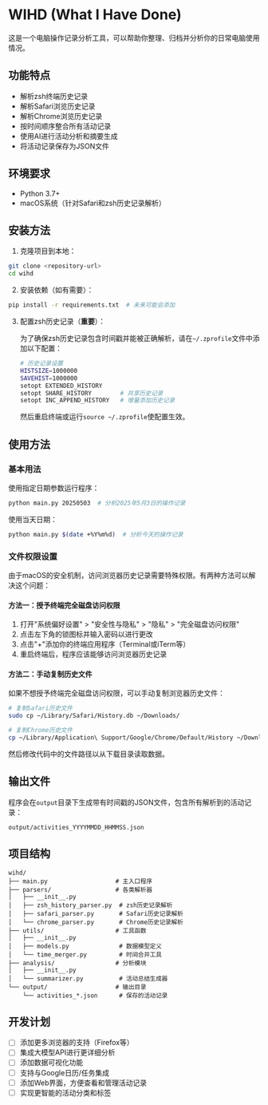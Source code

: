 # WIHD (What I Have Done)

这是一个电脑操作记录分析工具，可以帮助你整理、归档并分析你的日常电脑使用情况。

## 功能特点

- 解析zsh终端历史记录
- 解析Safari浏览历史记录
- 解析Chrome浏览历史记录
- 按时间顺序整合所有活动记录
- 使用AI进行活动分析和摘要生成
- 将活动记录保存为JSON文件

## 环境要求

- Python 3.7+
- macOS系统（针对Safari和zsh历史记录解析）

## 安装方法

1. 克隆项目到本地：
```bash
git clone <repository-url>
cd wihd
```

2. 安装依赖（如有需要）：
```bash
pip install -r requirements.txt  # 未来可能会添加
```

3. 配置zsh历史记录（**重要**）：
   
   为了确保zsh历史记录包含时间戳并能被正确解析，请在`~/.zprofile`文件中添加以下配置：
   
   ```bash
   # 历史记录设置
   HISTSIZE=1000000
   SAVEHIST=1000000
   setopt EXTENDED_HISTORY
   setopt SHARE_HISTORY        # 共享历史记录
   setopt INC_APPEND_HISTORY   # 增量添加历史记录
   ```
   
   然后重启终端或运行`source ~/.zprofile`使配置生效。

## 使用方法

### 基本用法

使用指定日期参数运行程序：

```bash
python main.py 20250503  # 分析2025年5月3日的操作记录
```

使用当天日期：

```bash
python main.py $(date +%Y%m%d)  # 分析今天的操作记录
```

### 文件权限设置

由于macOS的安全机制，访问浏览器历史记录需要特殊权限。有两种方法可以解决这个问题：

#### 方法一：授予终端完全磁盘访问权限

1. 打开"系统偏好设置" > "安全性与隐私" > "隐私" > "完全磁盘访问权限"
2. 点击左下角的锁图标并输入密码以进行更改
3. 点击"+"添加你的终端应用程序（Terminal或iTerm等）
4. 重启终端后，程序应该能够访问浏览器历史记录

#### 方法二：手动复制历史文件

如果不想授予终端完全磁盘访问权限，可以手动复制浏览器历史文件：

```bash
# 复制Safari历史文件
sudo cp ~/Library/Safari/History.db ~/Downloads/

# 复制Chrome历史文件
cp ~/Library/Application\ Support/Google/Chrome/Default/History ~/Downloads/
```

然后修改代码中的文件路径以从下载目录读取数据。

## 输出文件

程序会在`output`目录下生成带有时间戳的JSON文件，包含所有解析到的活动记录：

```
output/activities_YYYYMMDD_HHMMSS.json
```

## 项目结构

```
wihd/
├── main.py                   # 主入口程序
├── parsers/                  # 各类解析器
│   ├── __init__.py
│   ├── zsh_history_parser.py  # zsh历史记录解析
│   ├── safari_parser.py       # Safari历史记录解析
│   └── chrome_parser.py       # Chrome历史记录解析
├── utils/                    # 工具函数
│   ├── __init__.py
│   ├── models.py              # 数据模型定义
│   └── time_merger.py         # 时间合并工具
├── analysis/                 # 分析模块
│   ├── __init__.py
│   └── summarizer.py          # 活动总结生成器
└── output/                   # 输出目录
    └── activities_*.json      # 保存的活动记录
```

## 开发计划

- [ ] 添加更多浏览器的支持（Firefox等）
- [ ] 集成大模型API进行更详细分析
- [ ] 添加数据可视化功能
- [ ] 支持与Google日历/任务集成
- [ ] 添加Web界面，方便查看和管理活动记录
- [ ] 实现更智能的活动分类和标签 